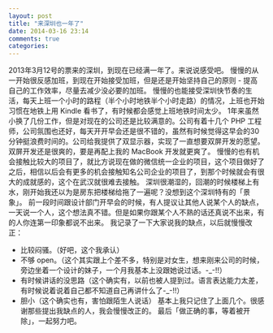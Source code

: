 ```yaml
---
layout: post
title: "来深圳也一年了"
date: 2014-03-16 23:14
comments: true
categories: 
---
```


2013年3月12号的票来的深圳，到现在已经满一年了。来说说感受吧。 慢慢的从一开始很反感加班，到现在开始接受加班，但是还是开始坚持自己的原则 - 提高自己的工作效率，尽量去减少没必要的加班。 慢慢的也能接受深圳快节奏的生活，每天上班一个小时的路程（半个小时地铁半个小时走路）的情况，上班也开始习惯在地铁上用 Kindle 看书了，有时候都会感觉上班地铁时间太少。 1年来虽然小换了几份工作，但是对现在的公司还是比较满意的。公司有着十几个 PHP 工程师，公司氛围也还好，每天开开早会还是很不错的，虽然有时候觉得这早会的30分钟挺浪费时间的。公司给我提供了双显示器，实现了一直想要双屏开发的愿望。双屏开发还是很爽的，要是再配上我的 MacBook 开发就更爽了。 慢慢的也有机会接触比较大的项目了，就比方说现在做的微信统一企业的项目，这个项目做好了之后，相信以后会有更多的机会接触知名公司企业的项目了，到那个时候就会有很大的成就感的，这个在武汉就很难去接触。 深圳很潮湿的，回潮的时候楼梯上有水，刚开始我还以为是房东把楼梯给拖了一遍呢？没想到这个深圳特有的「景象」。 前一段时间跟设计部门开早会的时候，有人提议让其他人说某个人的缺点，一天说一个人，这个想法真不错。但是如果你跟某个人不熟的话还真说不出来，有的人你连第一印象都说不出来。 我记录了一下大家说我的缺点，以后就慢慢改正： 

  * 比较闷骚。（好吧，这个我承认）
  * 不够 open。（这个其实跟上个差不多，特别是对女生，想来刚来公司的时候，旁边坐着一个设计的妹子，一个月我基本上没跟她说过话。-_-!!）
  * 有时候讲话的没思路（这个确实有，以前也被人提到过。语言表达能力太差，有时候说着说着自己都不知道自己再讲什么了-_-!!）
  * 胆小（这个确实也有，害怕跟陌生人说话）
基本上我只记住了上面几个。很感谢那些提出我缺点的人，我会慢慢改正的。 最后「做正确的事，等着被开除」，一起努力吧。